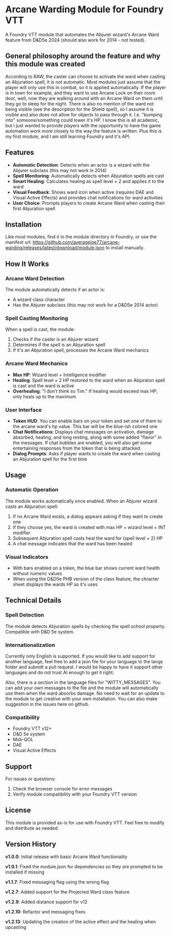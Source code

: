 # Arcane Warding Module for Foundry VTT

A Foundry VTT module that automates the Abjurer wizard's Arcane Ward feature from D&D5e 2024 (should also work for 2014 - not tested).

## General philosophy around the feature and why this module was created

According to RAW, the caster can choose to activate the ward when casting an Abjuration spell, it is not automatic. Most modules just assume that the player will only use this in combat, so it is applied automatically. If the player is in town for example, and they want to use Arcane Lock on their room door, well, now they are walking around with an Arcane Ward on them until they go to sleep for the night. There is also no mention of the ward not being visible (see the description for the Shield spell), so I assume it is visible and also does not allow for objects to pass through it. I.e. "bumping into" someone/something could lower it's HP. I know this is all academic, but I just wanted to provide players with the opportunity to have the game automation work more closely to the way the feature is written. Plus this is my first module, and I am still learning Foundry and it's API.

## Features

- **Automatic Detection**: Detects when an actor is a wizard with the Abjurer subclass (this may not work in 2014)
- **Spell Monitoring**: Automatically detects when Abjuration spells are cast
- **Smart Healing**: Calculates healing as spell level × 2 and applies it to the ward
- **Visual Feedback**: Shows ward icon when active (requires DAE and Visual Active Effects) and provides chat notifications for ward activities
- **User Choice**: Prompts players to create Arcane Ward when casting their first Abjuration spell

## Installation

Like most modules, find it in the module directory in Foundry, or use the manifest url:
<https://github.com/averagejoe77/arcane-warding/releases/latest/download/module.json> to install manually.

## How It Works

### Arcane Ward Detection

The module automatically detects if an actor is:

- A wizard class character
- Has the Abjurer subclass (this may not work for a D&D5e 2014 actor)

### Spell Casting Monitoring

When a spell is cast, the module:

1. Checks if the caster is an Abjurer wizard
2. Determines if the spell is an Abjuration spell
3. If it's an Abjuration spell, processes the Arcane Ward mechanics

### Arcane Ward Mechanics

- **Max HP**: Wizard level + Intelligence modifier
- **Healing**: Spell level × 2 HP restored to the ward when an Abjuraton spell is cast and the ward is active
- **Overhealing**: "I don't think so Tim." If healing would exceed max HP, only heals up to the maximum

### User Interface

- **Token HUD**: You can enable bars on your token and set one of them to the arcane ward's hp value. This bar will be the blue-ish colored one
- **Chat Notifications**: Displays chat messages on activation, damage absorbed, healing, and long resting, along with some added "flavor" in the messages. If chat bubbles are enabled, you will also get some entertaining responses from the token that is being attacked.
- **Dialog Prompts**: Asks if player wants to create the ward when casting an Abjuration spell for the first time

## Usage

### Automatic Operation

The module works automatically once enabled. When an Abjurer wizard casts an Abjuration spell:

1. If no Arcane Ward exists, a dialog appears asking if they want to create one
2. If they choose yes, the ward is created with max HP = wizard level + INT modifier
3. Subsequent Abjuration spell casts heal the ward for (spell level × 2) HP
4. A chat message indicates that the ward has been healed

### Visual Indicators

- With bars enabled on a token, the blue bar shows current ward health without numeric values
- When using the D&D5e PHB version of the class feature, the chracter sheet displays the wards HP as it's uses

## Technical Details

### Spell Detection

The module detects Abjuration spells by checking the spell school property. Compatible with D&D 5e system.

### Internationalization

Currently only English is supported. If you would like to add support for another language, feel free to add a json file for your language to the langs folder and submitt a pull request. I would be happy to have it support other languages and do not trust AI enough to get it right.

Also, there is a section in the language files for "WITTY_MESSAGES". You can add your own messages to the file and the module will automatically use them when the ward absorbs damage. No need to wait for an update to the module to get creative with your own installation. You can also make suggestion in the issues here on github.

### Compatibility

- Foundry VTT v12+
- D&D 5e system
- Midi-QOL
- DAE
- Visual Active Effects

## Support

For issues or questions:

1. Check the browser console for error messages
2. Verify module compatibility with your Foundry VTT version

## License

This module is provided as-is for use with Foundry VTT. Feel free to modify and distribute as needed.

## Version History

**v1.0.0**: Initial release with basic Arcane Ward functionality

**v1.0.1**: Fixed the module.json for dependencies so they are prompted to be installed if missing

**v1.1.7**: Fixed messaging flag using the wrong flag

**v1.2.7**: Added support for the Projected Ward class feature

**v1.2.9**: Added distance support for v12

**v1.2.10**: Refactor and messaging fixes

**v1.2.13**: Updating the creation of the active effect and the healing when upcasting